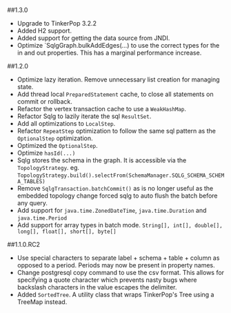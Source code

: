 ##1.3.0

* Upgrade to TinkerPop 3.2.2
* Added H2 support.
* Added support for getting the data source from JNDI.
* Optimize `SqlgGraph.bulkAddEdges(...) to use the correct types for the in and out properties. This has a marginal performance increase.

##1.2.0

* Optimize lazy iteration. Remove unnecessary list creation for managing state.
* Add thread local `PreparedStatement` cache, to close all statements on commit or rollback.
* Refactor the vertex transaction cache to use a `WeakHashMap`.
* Refactor Sqlg to lazily iterate the sql `ResultSet`.
* Add all optimizations to `LocalStep`.
* Refactor `RepeatStep` optimization to follow the same sql pattern as the `OptionalStep` optimization.
* Optimized the `OptionalStep`.
* Optimize `hasId(...)`
* Sqlg stores the schema in the graph. It is accessible via the `TopologyStrategy`. eg. `TopologyStrategy.build().selectFrom(SchemaManager.SQLG_SCHEMA_SCHEMA_TABLES)`
* Remove `SqlgTransaction.batchCommit()` as is no longer useful as the embedded topology change forced sqlg to auto flush the batch before any query.
* Add support for `java.time.ZonedDateTime`, `java.time.Duration` and `java.time.Period`
* Add support for array types in batch mode. `String[], int[], double[], long[], float[], short[], byte[]`

##1.1.0.RC2

* Use special characters to separate label + schema + table + column as opposed to a period. Periods may now be present in property names.
* Change postgresql copy command to use the csv format. This allows for specifying a quote character which prevents nasty bugs where backslash characters in the value escapes the delimiter.
* Added `SortedTree`. A utility class that wraps TinkerPop's Tree using a TreeMap instead.